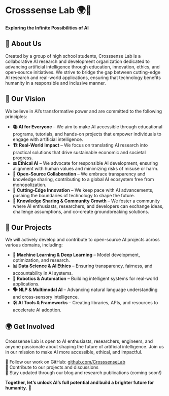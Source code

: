 # Crosssense Lab 🌍🤖  
**Exploring the Infinite Possibilities of AI**  

## 🚀 About Us  
Created by a group of high school students, Crosssense Lab is a collaborative AI research and development organization dedicated to advancing artificial intelligence through education, innovation, ethics, and open-source initiatives. We strive to bridge the gap between cutting-edge AI research and real-world applications, ensuring that technology benefits humanity in a responsible and inclusive manner.  

## 🌟 Our Vision  
We believe in AI’s transformative power and are committed to the following principles:  

- **📚 AI for Everyone** – We aim to make AI accessible through educational programs, tutorials, and hands-on projects that empower individuals to engage with artificial intelligence.  
- **🏗️ Real-World Impact** – We focus on translating AI research into practical solutions that drive sustainable economic and societal progress.  
- **⚖️ Ethical AI** – We advocate for responsible AI development, ensuring alignment with human values and minimizing risks of misuse or harm.  
- **🔗 Open-Source Collaboration** – We embrace transparency and knowledge sharing, contributing to a global AI ecosystem free from monopolization.  
- **🚀 Cutting-Edge Innovation** – We keep pace with AI advancements, pushing the boundaries of technology to shape the future.  
- **🤝 Knowledge Sharing & Community Growth** – We foster a community where AI enthusiasts, researchers, and developers can exchange ideas, challenge assumptions, and co-create groundbreaking solutions.  

## 📂 Our Projects  
We will actively develop and contribute to open-source AI projects across various domains, including:  

- **🤖 Machine Learning & Deep Learning** – Model development, optimization, and research.  
- **📊 Data Science & AI Ethics** – Ensuring transparency, fairness, and accountability in AI systems.  
- **🦾 Robotics & Automation** – Building intelligent systems for real-world applications.  
- **🗣️ NLP & Multimodal AI** – Advancing natural language understanding and cross-sensory intelligence.  
- **🛠 AI Tools & Frameworks** – Creating libraries, APIs, and resources to accelerate AI adoption.  

## 🌍 Get Involved  
Crosssense Lab is open to AI enthusiasts, researchers, engineers, and anyone passionate about shaping the future of artificial intelligence. Join us in our mission to make AI more accessible, ethical, and impactful.  

🔹 Follow our work on GitHub: [github.com/CrosssenseLab](https://github.com/Crosssense-Lab)  
🔹 Contribute to our projects and discussions  
🔹 Stay updated through our blog and research publications (coming soon!)  

**Together, let’s unlock AI’s full potential and build a brighter future for humanity.** 🚀  
